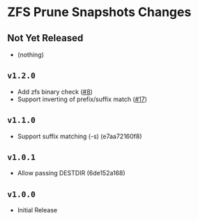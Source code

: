 ZFS Prune Snapshots Changes
===========================

Not Yet Released
----------------

- (nothing)

`v1.2.0`
--------

- Add zfs binary check ([#8](https://github.com/bahamas10/zfs-prune-snapshots/pull/8))
- Support inverting of prefix/suffix match ([#17](https://github.com/bahamas10/zfs-prune-snapshots/pull/17))

`v1.1.0`
--------

- Support suffix matching (-s) (e7aa72160f8)

`v1.0.1`
--------

- Allow passing DESTDIR (6de152a168)

`v1.0.0`
--------

- Initial Release
